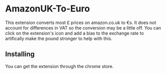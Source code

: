 # AmazonUK-To-Euro
This extension converts most &pound; prices on amazon.co.uk to &euro;s. It does not account for differences in VAT
so the conversion may be a little off. You can click on the extension's icon and add a bias to the exchange rate
to artifically make the pound stronger to help with this. 

## Installing

You can get the extension through the chrome store.
